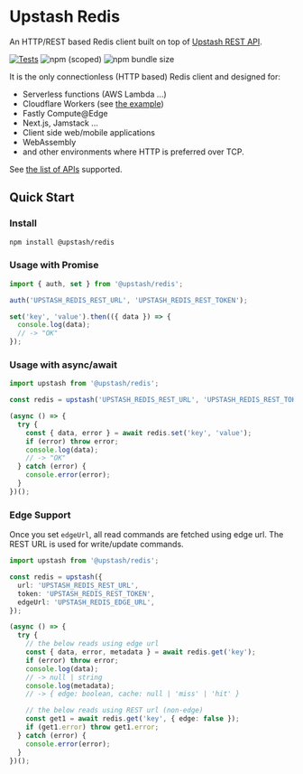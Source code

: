 # Upstash Redis

An HTTP/REST based Redis client built on top of [Upstash REST API](https://docs.upstash.com/features/restapi).

[![Tests](https://github.com/upstash/upstash-redis/actions/workflows/test.yml/badge.svg)](https://github.com/upstash/upstash-redis/actions/workflows/test.yml)
![npm (scoped)](https://img.shields.io/npm/v/@upstash/redis)
![npm bundle size](https://img.shields.io/bundlephobia/minzip/@upstash/redis)

It is the only connectionless (HTTP based) Redis client and designed for:

- Serverless functions (AWS Lambda ...)
- Cloudflare Workers (see [the example](https://github.com/upstash/upstash-redis/tree/master/examples/workers-with-upstash))
- Fastly Compute@Edge
- Next.js, Jamstack ...
- Client side web/mobile applications
- WebAssembly
- and other environments where HTTP is preferred over TCP.

See [the list of APIs](https://docs.upstash.com/features/restapi#rest---redis-api-compatibility) supported.

## Quick Start

### Install

```bash
npm install @upstash/redis
```

### Usage with Promise

```typescript
import { auth, set } from '@upstash/redis';

auth('UPSTASH_REDIS_REST_URL', 'UPSTASH_REDIS_REST_TOKEN');

set('key', 'value').then(({ data }) => {
  console.log(data);
  // -> "OK"
});
```

### Usage with async/await

```typescript
import upstash from '@upstash/redis';

const redis = upstash('UPSTASH_REDIS_REST_URL', 'UPSTASH_REDIS_REST_TOKEN');

(async () => {
  try {
    const { data, error } = await redis.set('key', 'value');
    if (error) throw error;
    console.log(data);
    // -> "OK"
  } catch (error) {
    console.error(error);
  }
})();
```

### Edge Support

Once you set `edgeUrl`, all read commands are fetched using edge url. The REST URL is used for write/update commands.

```typescript
import upstash from '@upstash/redis';

const redis = upstash({
  url: 'UPSTASH_REDIS_REST_URL',
  token: 'UPSTASH_REDIS_REST_TOKEN',
  edgeUrl: 'UPSTASH_REDIS_EDGE_URL',
});

(async () => {
  try {
    // the below reads using edge url
    const { data, error, metadata } = await redis.get('key');
    if (error) throw error;
    console.log(data);
    // -> null | string
    console.log(metadata);
    // -> { edge: boolean, cache: null | 'miss' | 'hit' }

    // the below reads using REST url (non-edge)
    const get1 = await redis.get('key', { edge: false });
    if (get1.error) throw get1.error;
  } catch (error) {
    console.error(error);
  }
})();
```
